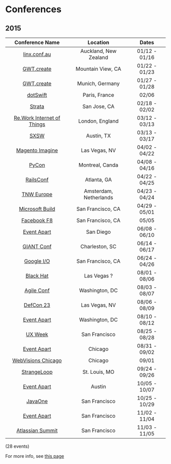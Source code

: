 Conferences
=====================

## 2015

| Conference Name                                                                                   | Location                    | Dates             | 
| :--:                                                                                              | :--:                        | :--:              | 
| [linx.conf.au](http://linux.conf.au/)                                                             | Auckland, New Zealand       | 01/12 - 01/16     | 
| [GWT.create](http://gwtcreate.com/)                                                               | Mountain View, CA           | 01/22 - 01/23     | 
| [GWT.create](http://gwtcreate.com/)                                                               | Munich, Germany             | 01/27 - 01/28     | 
| [dotSwift](http://www.dotswift.io/)                                                               | Paris, France               | 02/06             | 
| [Strata](http://strataconf.com/strata2015)                                                        | San Jose, CA                | 02/18 - 02/02     | 
| [Re.Work Internet of Things](https://www.re-work.co/events/internet-of-things-london)             | London, England             | 03/12 - 03/13     | 
| [SXSW](http://sxsw.com/)                                                                          | Austin, TX                  | 03/13 - 03/17     | 
| [Magento Imagine](http://www.imagineecommerce.com/)                                               | Las Vegas, NV               | 04/02 - 04/22     | 
| [PyCon](https://us.pycon.org/2015/)                                                               | Montreal, Canda             | 04/08 - 04/16     | 
| [RailsConf](http://www.railsconf.com/)                                                            | Atlanta, GA                 | 04/22 - 04/25     | 
| [TNW Europe](http://thenextweb.com/conference/europe/)                                            | Amsterdam, Netherlands      | 04/23 - 04/24     | 
| [Microsoft Build](http://www.buildwindows.com/)                                                   | San Francisco, CA           | 04/29 - 05/01     | 
| [Facebook F8](https://www.facebook.com/f8)                                                        | San Francisco, CA           | 05/05             | 
| [Event Apart](http://aneventapart.com/events)                                                     | San Diego                   | 06/08 - 06/10     | 
| [GIANT Conf](http://2015.giantconf.com/)                                                          | Charleston, SC              | 06/14 - 06/17     | 
| [Google I/O](https://www.google.com/events/io)                                                    | San Francisco, CA           | 06/24 - 04/26     | 
| [Black Hat](http://www.blackhat.com/)                                                             | Las Vegas ?                 | 08/01 - 08/06     | 
| [Agile Conf](http://agile2015.agilealliance.org/)                                                 | Washington, DC              | 08/03 - 08/07     | 
| [DefCon 23](https://www.defcon.org/index.html)                                                    | Las Vegas, NV               | 08/06 - 08/09     | 
| [Event Apart](http://aneventapart.com/events)                                                     | Washington, DC              | 08/10 - 08/12     | 
| [UX Week](http://uxweek.com/)                                                                     | San Francisco               | 08/25 - 08/28     | 
| [Event Apart](http://aneventapart.com/events)                                                     | Chicago                     | 08/31 - 09/02     | 
| [WebVisions Chicago](http://www.webvisionsevent.com/chicago/)                                     | Chicago                     | 09/01             | 
| [StrangeLoop](https://thestrangeloop.com/)                                                        | St. Louis, MO               | 09/24 - 09/26     | 
| [Event Apart](http://aneventapart.com/events)                                                     | Austin                      | 10/05 - 10/07     | 
| [JavaOne](https://www.oracle.com/javaone/index.html)                                              | San Francisco               | 10/25 - 10/29     | 
| [Event Apart](http://aneventapart.com/events)                                                     | San Francisco               | 11/02 - 11/04     | 
| [Atlassian Summit](https://summit.atlassian.com/)                                                 | San Francisco               | 11/03 - 11/05     | 

(28 events)

For more info, see [this page](https://github.com/minhongrails/events)
